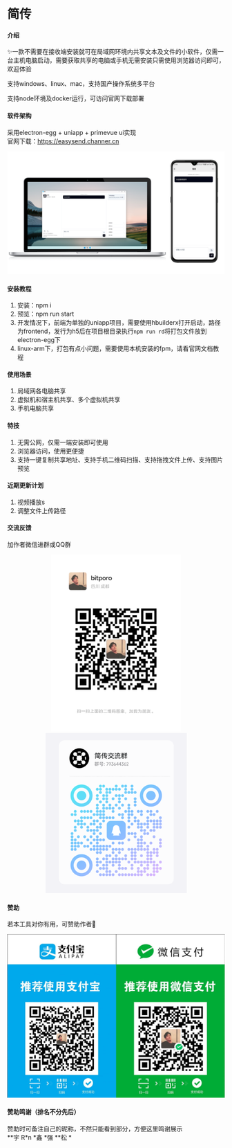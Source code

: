 # 简传

#### 介绍
✨一款不需要在接收端安装就可在局域网环境内共享文本及文件的小软件，仅需一台主机电脑启动，需要获取共享的电脑或手机无需安装只需使用浏览器访问即可，欢迎体验  

支持windows、linux、mac，支持国产操作系统多平台

支持node环境及docker运行，可访问官网下载部署

#### 软件架构
采用electron-egg + uniapp + primevue ui实现  
官网下载：https://easysend.channer.cn
<p align="center">
  <img src="frontend/static/easysend.png" width="800" alt="示例图片">
</p>

#### 安装教程

1.  安装：npm i
2.  预览：npm run start
3.  开发情况下，前端为单独的uniapp项目，需要使用hbuilderx打开启动，路径为frontend，发行为h5后在项目根目录执行`npm run rd`将打包文件放到electron-egg下
4.  linux-arm下，打包有点小问题，需要使用本机安装的fpm，请看官网文档教程

#### 使用场景

1.  局域网各电脑共享
2.  虚拟机和宿主机共享、多个虚拟机共享
3.  手机电脑共享

#### 特技

1.  无需公网，仅需一端安装即可使用
2.  浏览器访问，使用更便捷
3.  支持一键复制共享地址、支持手机二维码扫描、支持拖拽文件上传、支持图片预览

#### 近期更新计划

1.  视频播放s
2.  调整文件上传路径

#### 交流反馈
<p>加作者微信进群或QQ群</p>
<p align="center">
  <img src="frontend/static/wx.png" width="300" alt="示例图片">
  <img src="frontend/static/qun.png" width="327" alt="示例图片">
</p>

#### 赞助
若本工具对你有用，可赞助作者💖
<p align="center">
  <img src="frontend/static/wxalipay.jpg" width="600" alt="示例图片">
</p>

#### 赞助鸣谢（排名不分先后）
赞助时可备注自己的昵称，不然只能看到部分，方便这里鸣谢展示  
\*\*宇 R*n *鑫 *强 **松 *  
